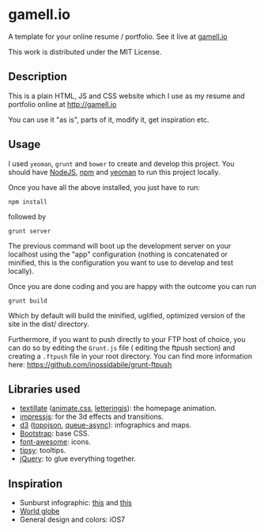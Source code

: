 gamell.io
=========

A template for your online resume / portfolio. See it live at <a href="http://gamell.io">gamell.io</a>

This work is distributed under the MIT License.

Description
-----------

This is a plain HTML, JS and CSS website which I use as my resume and portfolio online at http://gamell.io

You can use it "as is", parts of it, modify it, get inspiration etc.

Usage
-----

I used `yeoman`, `grunt` and `bower` to create and develop this project. You should have <a href="http://nodejs.org/">NodeJS</a>, <a href="https://npmjs.org/">npm</a> and <a href="http://yeoman.io/">yeoman</a> to run this project locally.

Once you have all the above installed, you just have to run:

    npm install

followed by

    grunt server


The previous command will boot up the development server on your localhost using the "app" configuration (nothing is concatenated or minified, this is the configuration you want to use to develop and test locally).

Once you are done coding and you are happy with the outcome you can run

    grunt build

Which by default will build the minified, uglified, optimized version of the site in the dist/ directory.

Furthermore, if you want to push directly to your FTP host of choice, you can do so by editing the `Grunt.js` file ( editing the ftpush section) and creating a `.ftpush` file in your root directory. You can find more information here: https://github.com/inossidabile/grunt-ftpush

Libraries used
--------------

- <a href="http://jschr.github.io/textillate/">textillate</a> (<a href="https://daneden.me/animate/">animate.css</a>, <a href="http://letteringjs.com/">letteringjs</a>): the homepage animation.
- <a href="http://bartaz.github.io/impress.js">impressjs</a>: for the 3d effects and transitions.
- <a href="http://d3js.org/">d3</a> (<a href="https://github.com/mbostock/topojson">topojson</a>, <a href="https://npmjs.org/package/queue-async">queue-async</a>): infographics and maps.
- <a href="http://getbootstrap.com/">Bootstrap</a>: base CSS.
- <a href="http://fontawesome.io/">font-awesome</a>: icons.
- <a href="https://github.com/jaz303/tipsy">tipsy</a>: tooltips.
- <a href="http://jquery.com/">jQuery</a>: to glue everything together.

Inspiration
-----------

- Sunburst infographic: <a href="http://bl.ocks.org/mbostock/4063423">this</a> and <a href="http://bl.ocks.org/kerryrodden/7090426">this</a>
- <a href="http://bl.ocks.org/dwtkns/4973620">World globe</a>
- General design and colors: iOS7

